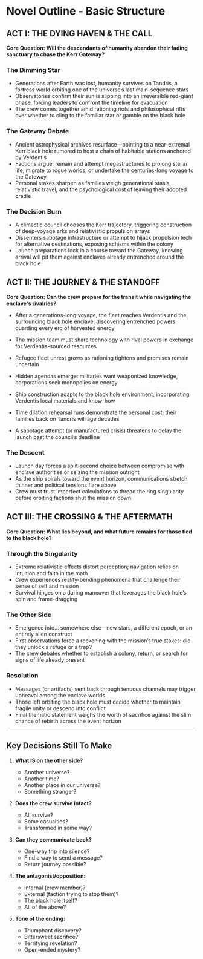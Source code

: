 # Novel Outline - Basic Structure

## ACT I: THE DYING HAVEN & THE CALL
**Core Question: Will the descendants of humanity abandon their fading sanctuary to chase the Kerr Gateway?**

### The Dimming Star
- Generations after Earth was lost, humanity survives on Tandris, a fortress world orbiting one of the universe’s last main-sequence stars
- Observatories confirm their sun is slipping into an irreversible red-giant phase, forcing leaders to confront the timeline for evacuation
- The crew comes together amid rationing riots and philosophical rifts over whether to cling to the familiar star or gamble on the black hole

### The Gateway Debate
- Ancient astrophysical archives resurface—pointing to a near-extremal Kerr black hole rumored to host a chain of habitable stations anchored by Verdentis
- Factions argue: remain and attempt megastructures to prolong stellar life, migrate to rogue worlds, or undertake the centuries-long voyage to the Gateway
- Personal stakes sharpen as families weigh generational stasis, relativistic travel, and the psychological cost of leaving their adopted cradle

### The Decision Burn
- A climactic council chooses the Kerr trajectory, triggering construction of deep-voyage arks and relativistic propulsion arrays
- Dissenters sabotage infrastructure or attempt to hijack propulsion tech for alternative destinations, exposing schisms within the colony
- Launch preparations lock in a course toward the Gateway, knowing arrival will pit them against enclaves already entrenched around the black hole

## ACT II: THE JOURNEY & THE STANDOFF
**Core Question: Can the crew prepare for the transit while navigating the enclave's rivalries?**

- After a generations-long voyage, the fleet reaches Verdentis and the surrounding black hole enclave, discovering entrenched powers guarding every erg of harvested energy
- The mission team must share technology with rival powers in exchange for Verdentis-sourced resources
- Refugee fleet unrest grows as rationing tightens and promises remain uncertain
- Hidden agendas emerge: militaries want weaponized knowledge, corporations seek monopolies on energy

- Ship construction adapts to the black hole environment, incorporating Verdentis local materials and know-how
- Time dilation rehearsal runs demonstrate the personal cost: their families back on Tandris will age decades
- A sabotage attempt (or manufactured crisis) threatens to delay the launch past the council’s deadline

### The Descent
- Launch day forces a split-second choice between compromise with enclave authorities or seizing the mission outright
- As the ship spirals toward the event horizon, communications stretch thinner and political tensions flare above
- Crew must trust imperfect calculations to thread the ring singularity before orbiting factions shut the mission down

## ACT III: THE CROSSING & THE AFTERMATH
**Core Question: What lies beyond, and what future remains for those tied to the black hole?**

### Through the Singularity
- Extreme relativistic effects distort perception; navigation relies on intuition and faith in the math
- Crew experiences reality-bending phenomena that challenge their sense of self and mission
- Survival hinges on a daring maneuver that leverages the black hole’s spin and frame-dragging

### The Other Side
- Emergence into... somewhere else—new stars, a different epoch, or an entirely alien construct
- First observations force a reckoning with the mission’s true stakes: did they unlock a refuge or a trap?
- The crew debates whether to establish a colony, return, or search for signs of life already present

### Resolution
- Messages (or artifacts) sent back through tenuous channels may trigger upheaval among the enclave worlds
- Those left orbiting the black hole must decide whether to maintain fragile unity or descend into conflict
- Final thematic statement weighs the worth of sacrifice against the slim chance of rebirth across the event horizon

---

## Key Decisions Still To Make

1. **What IS on the other side?**
   - Another universe?
   - Another time?
   - Another place in our universe?
   - Something stranger?

2. **Does the crew survive intact?**
   - All survive?
   - Some casualties?
   - Transformed in some way?

3. **Can they communicate back?**
   - One-way trip into silence?
   - Find a way to send a message?
   - Return journey possible?

4. **The antagonist/opposition:**
   - Internal (crew member)?
   - External (faction trying to stop them)?
   - The black hole itself?
   - All of the above?

5. **Tone of the ending:**
   - Triumphant discovery?
   - Bittersweet sacrifice?
   - Terrifying revelation?
   - Open-ended mystery?
